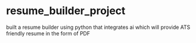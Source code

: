 # resume_builder_project
built a resume builder using python that integrates ai which will provide ATS friendly resume in the form of PDF
